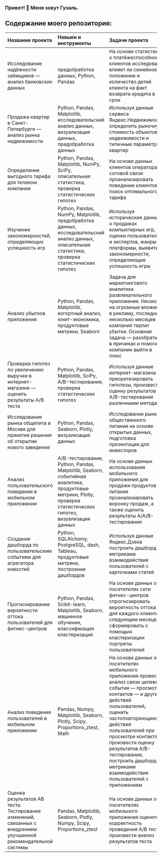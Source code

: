 ### Привет! 👋 Меня зовут Гузаль.

<!--
**guzal-chukhlebova/guzal-chukhlebova** is a ✨ _special_ ✨ repository because its `README.md` (this file) appears on your GitHub profile.

Here are some ideas to get you started:

- 🔭 I’m currently working on ...
- 🌱 I’m currently learning ...
- 👯 I’m looking to collaborate on ...
- 🤔 I’m looking for help with ...
- 💬 Ask me about ...
- 📫 How to reach me: ...
- 😄 Pronouns: ...
- ⚡ Fun fact: ...
-->
## Содержание моего репозитория:
| **Название проекта** | **Навыки и инструменты** | **Задачи проекта** | **Ссылка** |
| :-------------------- | :-------------------- |:--------------------| :--------------------|
| Исследование надёжности заёмщиков — анализ банковских данных |предобработка данных, Python, Pandas | На основе статистики о платёжеспособности клиентов исследовать влияет ли семейное положение и количество детей клиента на факт возврата кредита в срок | https://github.com/guzal-chukhlebova/User-behavior-analysis |
| Продажа квартир в Санкт-Петербурге — анализ рынка недвижимости |Python, Pandas, Matplotlib, исследовательский анализ данных, визуализация данных, предобработка данных | Используя данные сервиса Яндекс.Недвижимость, определить рыночную стоимость объектов недвижимости и типичные параметры квартир | https://github.com/guzal-chukhlebova/Analysis-of-the-real-estate-market |
| Определение выгодного тарифа для телеком компании |Python, Pandas, Matplotlib, NumPy, SciPy, описательная статистика, проверка статистических гипотез | На основе данных клиентов оператора сотовой связи проанализировать поведение клиентов и поиск оптимального тарифа | https://github.com/guzal-chukhlebova/Identification-profitable-tariff |
| Изучение закономерностей, определяющих успешность игр |Python, Pandas, NumPy, Matplotlib, предобработка данных, исследовательский анализ данных, описательная статистика, проверка статистических гипотез | Используя исторические данные о продажах компьютерных игр, оценки пользователей и экспертов, жанры и платформы, выявить закономерности, определяющие успешность игры  | https://github.com/guzal-chukhlebova/Computer-games |
| Анализ убытков приложения |Python, Pandas, Matplotlib, когортный анализ, юнит-экономика, продуктовые метрики, Seaborn| Задача для маркетингового аналитика развлекательного приложения. Несмотря на огромные вложения в рекламу, последние несколько месяцев компания терпит убытки. Основная задача — разобраться в причинах и помочь компании выйти в плюс  | https://github.com/guzal-chukhlebova/Application-loss-analysis |
| Проверка гипотез по увеличению выручки в интернет-магазине — оценить результаты A/B теста | Python, Pandas, Matplotlib, SciPy, A/B-тестирование, проверка статистических гипотез| Используя данные интернет-магазина приоритезировать гипотезы, произвести оценку результатов A/B-тестирования различными методами  | https://github.com/guzal-chukhlebova/AB-test-analysis |
| Исследования рынка общепита в Москве для принятия решения об открытии нового заведения | Python, Pandas, Seaborn, Plotly, визуализация данных| Исследование рынка общественного питания на основе открытых данных, подготовка презентации для инвесторов | https://github.com/guzal-chukhlebova/Food-market-research |
| Анализ пользовательского поведения в мобильном приложении | A/B-тестирование, Python, Pandas, Matplotlib, Seaborn, событийная аналитика, продуктовые метрики, Plotly, проверка статистических гипотез, визуализация данных| На основе данных использования мобильного приложения для продажи продуктов питания проанализировать воронку продаж, а также оценить результаты A/A/B-тестирования | https://github.com/guzal-chukhlebova/User-behavior-analysis |
| Создание дашборда по пользовательским событиям для агрегатора новостей | Python, SQLAlchemy, PostgreSQL, dash, Tableau, продуктовые метрики, построение дашбордов| Используя данные Яндекс.Дзена построить дашборд с метриками взаимодействия пользователей с карточками статей | https://github.com/guzal-chukhlebova/Dashboard-by-user-events |
| Прогнозирование вероятности оттока пользователей для фитнес-центров | Python, Pandas, Scikit-learn, Matplotlib, Seaborn, машинное обучение, классификация кластеризация | На основе данных о посетителях сети фитнес-центров спрогнозировать вероятность оттока для каждого клиента в следующем месяце, сформировать с помощью кластеризации портреты пользователей | https://github.com/guzal-chukhlebova/Predict-the-probability-outflows-users |
| Анализ поведения пользователей в мобильном приложении | Pandas, Numpy, Matplotlib, Seaborn, Plotly, Scipy, Proportions_ztest, Math | На основе данных о посетителях мобильного приложения провести анализ связи целевого события — просмотра контактов — и других действий пользователей, оценить частоповторяющиеся действия пользователей при просмотре контактов, произвести оценку результатов A/B-тестирования, построить дашборд с метриками взаимодействия пользователей с приложением | https://github.com/guzal-chukhlebova/Analysis-of-user-behavior-in-mobile-application |
| Оценка результатов АВ теста. Тестирование изменений, связанных с внедрением улучшенной рекомендательной системы | Pandas, Matplotlib, Seaborn, Plotly, Numpy, Scipy, Proportions_ztest | На основе данных о посетителях мобильного приложения оценить корректность проведения A/B теста, произвести анализ результатов теста | https://github.com/guzal-chukhlebova/Evaluation-of-the-results-AB-test |





